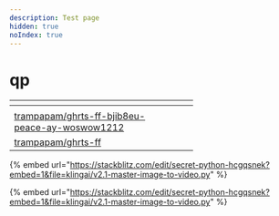 ```yaml
---
description: Test page
hidden: true
noIndex: true
---
```


# qp

<table><thead><tr><th width="258"></th><th></th><th></th><th></th></tr></thead><tbody><tr><td></td><td></td><td></td><td></td></tr><tr><td><a data-footnote-ref href="#user-content-fn-1">trampapam/ghrts-ff-bjib8eu-peace-ay-woswow1212</a></td><td></td><td></td><td></td></tr><tr><td><a data-footnote-ref href="#user-content-fn-1">trampapam/ghrts-ff</a></td><td></td><td></td><td></td></tr></tbody></table>

{% embed url="https://stackblitz.com/edit/secret-python-hcgqsnek?embed=1&file=klingai/v2.1-master-image-to-video.py" %}

{% embed url="https://stackblitz.com/edit/secret-python-hcgqsnek?embed=1&file=klingai/v2.1-master-image-to-video.py" %}

[^1]: All the models in this table are no longer supported. You cannot call them.
